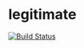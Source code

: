 # legitimate
[![Build Status](https://travis-ci.org/LeisureLink/legitimate.svg)](https://travis-ci.org/LeisureLink/legitimate)
